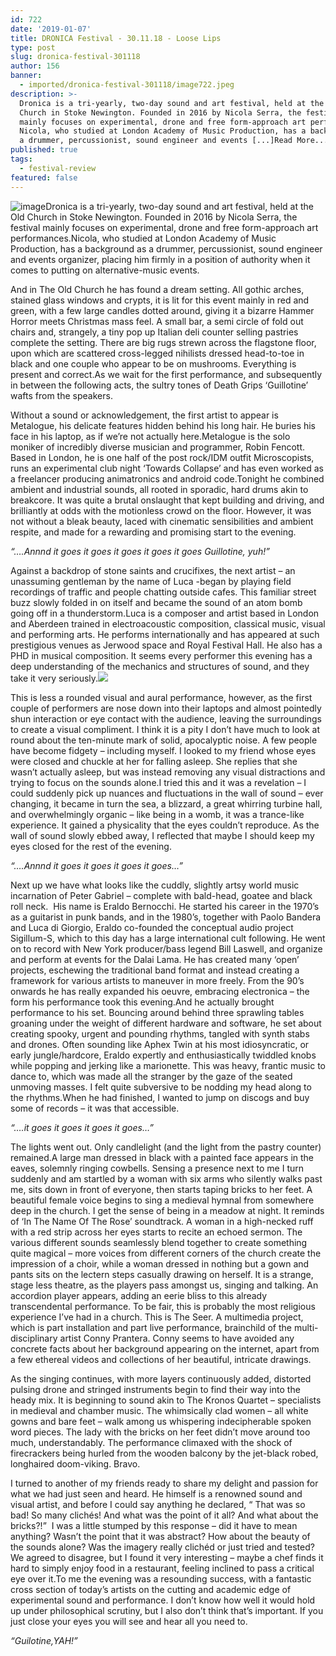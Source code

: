 ```yaml
---
id: 722
date: '2019-01-07'
title: DRONICA Festival - 30.11.18 - Loose Lips
type: post
slug: dronica-festival-301118
author: 156
banner:
  - imported/dronica-festival-301118/image722.jpeg
description: >-
  Dronica is a tri-yearly, two-day sound and art festival, held at the Old
  Church in Stoke Newington. Founded in 2016 by Nicola Serra, the festival
  mainly focuses on experimental, drone and free form-approach art performances.
  Nicola, who studied at London Academy of Music Production, has a background as
  a drummer, percussionist, sound engineer and events [...]Read More...
published: true
tags:
  - festival-review
featured: false
---
```

![image](../imported/dronica-festival-301118/image722.jpeg)Dronica is a tri-yearly, two-day sound and art festival, held at the Old Church in Stoke Newington. Founded in 2016 by Nicola Serra, the festival mainly focuses on experimental, drone and free form-approach art performances.Nicola, who studied at London Academy of Music Production, has a background as a drummer, percussionist, sound engineer and events organizer, placing him firmly in a position of authority when it comes to putting on alternative-music events.

And in The Old Church he has found a dream setting. All gothic arches, stained glass windows and crypts, it is lit for this event mainly in red and green, with a few large candles dotted around, giving it a bizarre Hammer Horror meets Christmas mass feel. A small bar, a semi circle of fold out chairs and, strangely, a tiny pop up Italian deli counter selling pastries complete the setting. There are big rugs strewn across the flagstone floor, upon which are scattered cross-legged nihilists dressed head-to-toe in black and one couple who appear to be on mushrooms. Everything is present and correct.As we wait for the first performance, and subsequently in between the following acts, the sultry tones of Death Grips ‘Guillotine’ wafts from the speakers.

Without a sound or acknowledgement, the first artist to appear is Metalogue, his delicate features hidden behind his long hair. He buries his face in his laptop, as if we’re not actually here.Metalogue is the solo moniker of incredibly diverse musician and programmer, Robin Fencott. Based in London, he is one half of the post rock/IDM outfit Microscopists, runs an experimental club night ‘Towards Collapse’ and has even worked as a freelancer producing animatronics and android code.Tonight he combined ambient and industrial sounds, all rooted in sporadic, hard drums akin to breakcore. It was quite a brutal onslaught that kept building and driving, and brilliantly at odds with the motionless crowd on the floor. However, it was not without a bleak beauty, laced with cinematic sensibilities and ambient respite, and made for a rewarding and promising start to the evening.

_“….Annnd it goes it goes it goes it goes it goes Guillotine, yuh!”_

Against a backdrop of stone saints and crucifixes, the next artist – an unassuming gentleman by the name of Luca -began by playing field recordings of traffic and people chatting outside cafes. This familiar street buzz slowly folded in on itself and became the sound of an atom bomb going off in a thunderstorm.Luca is a composer and artist based in London and Aberdeen trained in electroacoustic composition, classical music, visual and performing arts. He performs internationally and has appeared at such prestigious venues as Jerwood space and Royal Festival Hall. He also has a PHD in musical composition. It seems every performer this evening has a deep understanding of the mechanics and structures of sound, and they take it very seriously.![](/wp-content/uploads/live/img/wysiwyg/5c33aa98e1c2a.jpg)

This is less a rounded visual and aural performance, however, as the first couple of performers are nose down into their laptops and almost pointedly shun interaction or eye contact with the audience, leaving the surroundings to create a visual compliment. I think it is a pity I don’t have much to look at round about the ten-minute mark of solid, apocalyptic noise. A few people have become fidgety – including myself. I looked to my friend whose eyes were closed and chuckle at her for falling asleep. She replies that she wasn’t actually asleep, but was instead removing any visual distractions and trying to focus on the sounds alone.I tried this and it was a revelation – I could suddenly pick up nuances and fluctuations in the wall of sound – ever changing, it became in turn the sea, a blizzard, a great whirring turbine hall, and overwhelmingly organic – like being in a womb, it was a trance-like experience. It gained a physicality that the eyes couldn’t reproduce. As the wall of sound slowly ebbed away, I reflected that maybe I should keep my eyes closed for the rest of the evening.

_“….Annnd it goes it goes it goes it goes…”_

Next up we have what looks like the cuddly, slightly artsy world music incarnation of Peter Gabriel – complete with bald-head, goatee and black roll neck.  His name is Eraldo Bernocchi. He started his career in the 1970’s as a guitarist in punk bands, and in the 1980’s, together with Paolo Bandera and Luca di Giorgio, Eraldo co-founded the conceptual audio project Sigillum-S, which to this day has a large international cult following. He went on to record with New York producer/bass legend Bill Laswell, and organize and perform at events for the Dalai Lama. He has created many ‘open’ projects, eschewing the traditional band format and instead creating a framework for various artists to maneuver in more freely. From the 90’s onwards he has really expanded his oeuvre, embracing electronica – the form his performance took this evening.And he actually brought performance to his set. Bouncing around behind three sprawling tables groaning under the weight of different hardware and software, he set about creating spooky, urgent and pounding rhythms, tangled with synth stabs and drones. Often sounding like Aphex Twin at his most idiosyncratic, or early jungle/hardcore, Eraldo expertly and enthusiastically twiddled knobs while popping and jerking like a marionette. This was heavy, frantic music to dance to, which was made all the stranger by the gaze of the seated unmoving masses. I felt quite subversive to be nodding my head along to the rhythms.When he had finished, I wanted to jump on discogs and buy some of records – it was that accessible.

_“….it goes it goes it goes it goes…”_

The lights went out. Only candlelight (and the light from the pastry counter) remained.A large man dressed in black with a painted face appears in the eaves, solemnly ringing cowbells. Sensing a presence next to me I turn suddenly and am startled by a woman with six arms who silently walks past me, sits down in front of everyone, then starts taping bricks to her feet. A beautiful female voice begins to sing a medieval hymnal from somewhere deep in the church. I get the sense of being in a meadow at night. It reminds of ‘In The Name Of The Rose’ soundtrack. A woman in a high-necked ruff with a red strip across her eyes starts to recite an echoed sermon. The various different sounds seamlessly blend together to create something quite magical – more voices from different corners of the church create the impression of a choir, while a woman dressed in nothing but a gown and pants sits on the lectern steps casually drawing on herself. It is a strange, stage less theatre, as the players pass amongst us, singing and talking. An accordion player appears, adding an eerie bliss to this already transcendental performance. To be fair, this is probably the most religious experience I’ve had in a church. This is The Seer. A multimedia project, which is part installation and part live performance, brainchild of the multi-disciplinary artist Conny Prantera. Conny seems to have avoided any concrete facts about her background appearing on the internet, apart from a few ethereal videos and collections of her beautiful, intricate drawings.

As the singing continues, with more layers continuously added, distorted pulsing drone and stringed instruments begin to find their way into the heady mix. It is beginning to sound akin to The Kronos Quartet – specialists in medieval and chamber music. The whimsically clad women – all white gowns and bare feet – walk among us whispering indecipherable spoken word pieces. The lady with the bricks on her feet didn’t move around too much, understandably. The performance climaxed with the shock of firecrackers being hurled from the wooden balcony by the jet-black robed, longhaired doom-viking. Bravo.

I turned to another of my friends ready to share my delight and passion for what we had just seen and heard. He himself is a renowned sound and visual artist, and before I could say anything he declared, “ That was so bad! So many clichés! And what was the point of it all? And what about the bricks?!”  I was a little stumped by this response – did it have to mean anything? Wasn’t the point that it was abstract? How about the beauty of the sounds alone? Was the imagery really clichéd or just tried and tested? We agreed to disagree, but I found it very interesting – maybe a chef finds it hard to simply enjoy food in a restaurant, feeling inclined to pass a critical eye over it.To me the evening was a resounding success, with a fantastic cross section of today’s artists on the cutting and academic edge of experimental sound and performance. I don’t know how well it would hold up under philosophical scrutiny, but I also don’t think that’s important. If you just close your eyes you will see and hear all you need to.

_“Guilotine,YAH!”_